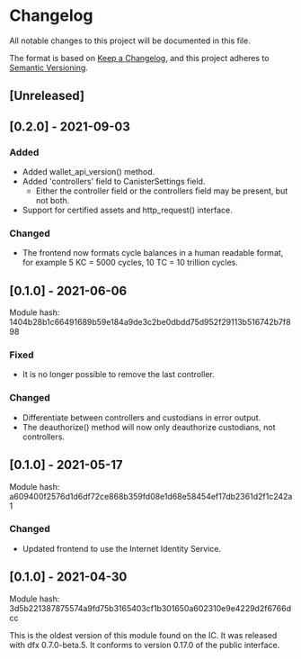 # Changelog

All notable changes to this project will be documented in this file.

The format is based on [Keep a Changelog](https://keepachangelog.com/en/1.0.0/),
and this project adheres to [Semantic Versioning](https://semver.org/spec/v2.0.0.html).

## [Unreleased]

## [0.2.0] - 2021-09-03

### Added

- Added wallet_api_version() method.
- Added 'controllers' field to CanisterSettings field.
  - Either the controller field or the controllers field may be present, but not both.
- Support for certified assets and http_request() interface.

### Changed

- The frontend now formats cycle balances in a human readable format, for example 5 KC = 5000 cycles, 10 TC = 10 trillion cycles.

## [0.1.0] - 2021-06-06

Module hash: 1404b28b1c66491689b59e184a9de3c2be0dbdd75d952f29113b516742b7f898

### Fixed

- It is no longer possible to remove the last controller.

### Changed

- Differentiate between controllers and custodians in error output.
- The deauthorize() method will now only deauthorize custodians, not controllers.

## [0.1.0] - 2021-05-17

Module hash: a609400f2576d1d6df72ce868b359fd08e1d68e58454ef17db2361d2f1c242a1

### Changed

- Updated frontend to use the Internet Identity Service.

## [0.1.0] - 2021-04-30

Module hash: 3d5b221387875574a9fd75b3165403cf1b301650a602310e9e4229d2f6766dcc

This is the oldest version of this module found on the IC.  It was released with dfx 0.7.0-beta.5.
It conforms to version 0.17.0 of the public interface.
